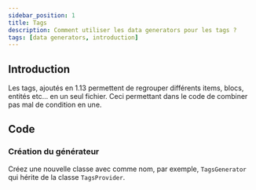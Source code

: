 ```yaml
---
sidebar_position: 1
title: Tags
description: Comment utiliser les data generators pour les tags ?
tags: [data generators, introduction]
---
```


## Introduction

Les tags, ajoutés en 1.13 permettent de regrouper différents items, blocs, entités etc... en un seul fichier. Ceci permettant dans le code de combiner pas mal de condition en une.

## Code

### Création du générateur

Créez une nouvelle classe avec comme nom, par exemple, ``TagsGenerator`` qui hérite de
la classe ``TagsProvider``.